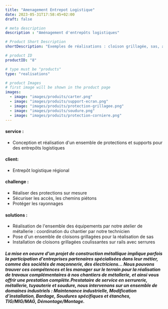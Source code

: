 ```yaml
---
title: "Amenagement Entrepot Logistique"
date: 2023-05-31T17:58:45+02:00
draft: false

# meta description
description : "Aménagement d'entrepôts logistiques"

# Product Short Description
shortDescription: "Exemples de réalisations : cloison grillagée, sas, abri fumeurs, auvent, plateforme caillebotis, sabot de protection, garde-corps, protection upn, protection cornière, protection madrier, protection bastaing, protection grillagée, carter de protection en polycarbonate"

# product ID
productID: "8"

# type must be "products"
type: "realisations"

# product Images
# first image will be shown in the product page
images:
  - image: "images/produits/carter.png" 
  - image: "images/produits/support-ecran.png"
  - image: "images/produits/protection-grillagee.png"
  - image: "images/produits/soudure.png"
  - image: "images/produits/protection-corniere.png"
---
```


#### service :
* Conception et réalisation d'un ensemble de protections et supports pour des entrepôts logistiques 
#### client: 
* Entrepôt logistique régional
#### challenge :
* Réaliser des protections sur mesure 
* Sécuriser les accès, les chemins piétons 
* Protéger les rayonnages 
   
#### solutions : 
* Réalisation de l'ensemble des équipements par notre atelier de métallerie : coordination du chantier par notre technicien
* Pose d'un ensemble de cloisons grillagées pour la réalisation de sas
* Installation de cloisons grillagées coulissantes sur rails avec serrures


##### La mise en oeuvre d'un projet de construction métallique implique parfois la participation d'entreprises partenaires spécialisées dans leur métier, comme des sociétés de maçonnerie, des électriciens... Nous pouvons trouver ces compétences et les manager sur le terrain pour la réalisation de travaux complémentaires à nos chantiers de métallerie, et ainsi vous offrir une prestation complète.Prestataire de service en serrurerie, métallerie, tuyauterie et soudure, nous intervenons sur un ensemble de domaines industriels : Maintenance industrielle, Modification d’installation, Bardage, Soudures spécifiques et étanches, TIG/MIG/MAG, Démontage/Montage.
